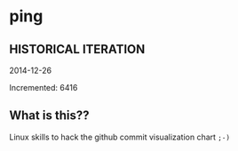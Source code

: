 # ping

## HISTORICAL ITERATION
2014-12-26

Incremented: 6416

## What is this?? 
Linux skills to hack the github commit visualization chart `;-)`
